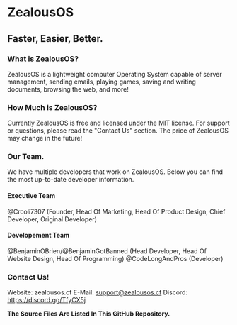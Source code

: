 # ZealousOS 
## Faster, Easier, Better.

### What is ZealousOS?
ZealousOS is a lightweight computer Operating System capable of server management, sending emails, playing games, saving and writing documents, browsing the web, and more! 

### How Much is ZealousOS?
Currently ZealousOS is free and licensed under the MIT license. For support or questions, please read the "Contact Us" section. The price of ZealousOS may change in the future!

### Our Team.
We have multiple developers that work on ZealousOS. Below you can find the most up-to-date developer information.
#### Executive Team
@Crcoli7307 (Founder, Head Of Marketing, Head Of Product Design, Chief Developer, Original Developer)
#### Developement Team
@BenjaminOBrien/@BenjaminGotBanned (Head Developer, Head Of Website Design, Head Of Programming)
@CodeLongAndPros (Developer)

### Contact Us!

Website: zealousos.cf
E-Mail:  support@zealousos.cf
Discord: https://discord.gg/TfyCX5j

**The Source Files Are Listed In This GitHub Repository.**
